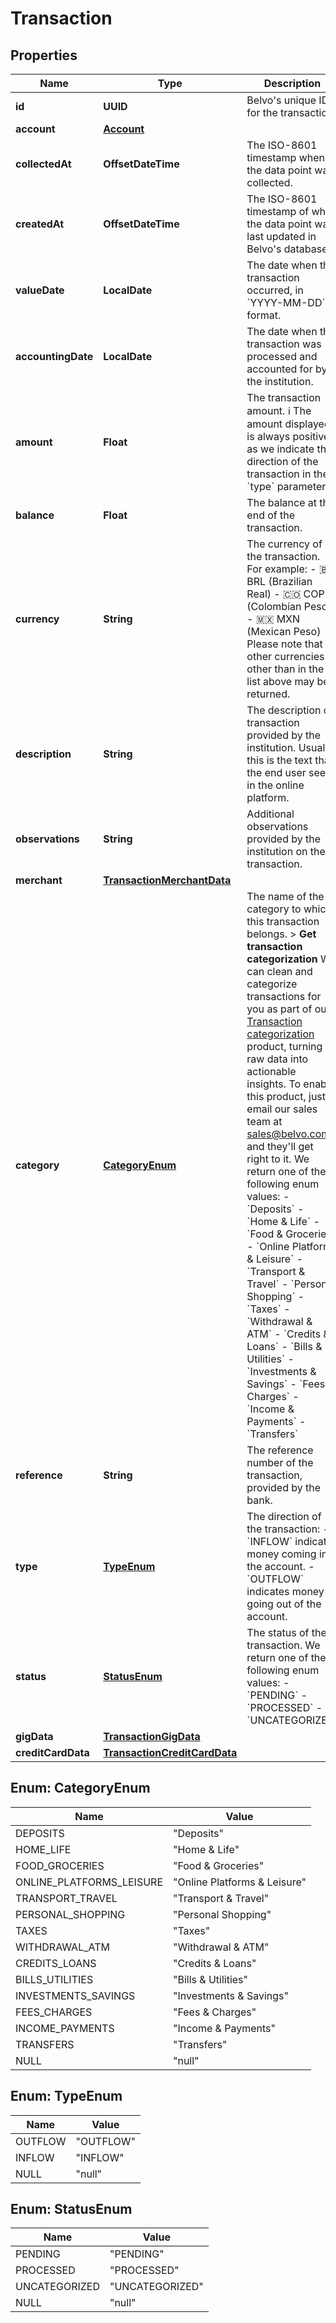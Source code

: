 

# Transaction


## Properties

| Name | Type | Description | Notes |
|------------ | ------------- | ------------- | -------------|
|**id** | **UUID** | Belvo&#39;s unique ID for the transaction. |  [optional] |
|**account** | [**Account**](Account.md) |  |  |
|**collectedAt** | **OffsetDateTime** | The ISO-8601 timestamp when the data point was collected. |  |
|**createdAt** | **OffsetDateTime** | The ISO-8601 timestamp of when the data point was last updated in Belvo&#39;s database. |  [optional] |
|**valueDate** | **LocalDate** | The date when the transaction occurred, in &#x60;YYYY-MM-DD&#x60; format. |  |
|**accountingDate** | **LocalDate** | The date when the transaction was processed and accounted for by the institution. |  |
|**amount** | **Float** | The transaction amount. ℹ️ The amount displayed is always positive as we indicate the direction of the transaction in the &#x60;type&#x60; parameter.  |  |
|**balance** | **Float** | The balance at the end of the transaction. |  |
|**currency** | **String** | The currency of the transaction. For example: - 🇧🇷 BRL (Brazilian Real) - 🇨🇴 COP (Colombian Peso) - 🇲🇽 MXN (Mexican Peso)   Please note that other currencies other than in the list above may be returned. |  |
|**description** | **String** | The description of transaction provided by the institution. Usually this is the text that the end user sees in the online platform. |  |
|**observations** | **String** | Additional observations provided by the institution on the transaction. |  |
|**merchant** | [**TransactionMerchantData**](TransactionMerchantData.md) |  |  [optional] |
|**category** | [**CategoryEnum**](#CategoryEnum) | The name of the category to which this transaction belongs.  &gt; **Get transaction categorization** We can clean and categorize transactions for you as part of our [Transaction categorization](https://developers.belvo.com/docs/banking#transaction-categorization) product, turning raw data into actionable insights. To enable this product, just email our sales team at sales@belvo.com, and they&#39;ll get right to it.  We return one of the following enum values:    - &#x60;Deposits&#x60;   - &#x60;Home &amp; Life&#x60;   - &#x60;Food &amp; Groceries&#x60;   - &#x60;Online Platforms &amp; Leisure&#x60;   - &#x60;Transport &amp; Travel&#x60;   - &#x60;Personal Shopping&#x60;   - &#x60;Taxes&#x60;   - &#x60;Withdrawal &amp; ATM&#x60;   - &#x60;Credits &amp; Loans&#x60;   - &#x60;Bills &amp; Utilities&#x60;   - &#x60;Investments &amp; Savings&#x60;   - &#x60;Fees &amp; Charges&#x60;   - &#x60;Income &amp; Payments&#x60;   - &#x60;Transfers&#x60;  |  [optional] |
|**reference** | **String** | The reference number of the transaction, provided by the bank. |  |
|**type** | [**TypeEnum**](#TypeEnum) | The direction of the transaction: - &#x60;INFLOW&#x60; indicates money coming into the account. - &#x60;OUTFLOW&#x60; indicates money going out of the account.  |  |
|**status** | [**StatusEnum**](#StatusEnum) | The status of the transaction.  We return one of the following enum values:    - &#x60;PENDING&#x60;   - &#x60;PROCESSED&#x60;   - &#x60;UNCATEGORIZED&#x60;  |  |
|**gigData** | [**TransactionGigData**](TransactionGigData.md) |  |  [optional] |
|**creditCardData** | [**TransactionCreditCardData**](TransactionCreditCardData.md) |  |  [optional] |



## Enum: CategoryEnum

| Name | Value |
|---- | -----|
| DEPOSITS | &quot;Deposits&quot; |
| HOME_LIFE | &quot;Home &amp; Life&quot; |
| FOOD_GROCERIES | &quot;Food &amp; Groceries&quot; |
| ONLINE_PLATFORMS_LEISURE | &quot;Online Platforms &amp; Leisure&quot; |
| TRANSPORT_TRAVEL | &quot;Transport &amp; Travel&quot; |
| PERSONAL_SHOPPING | &quot;Personal Shopping&quot; |
| TAXES | &quot;Taxes&quot; |
| WITHDRAWAL_ATM | &quot;Withdrawal &amp; ATM&quot; |
| CREDITS_LOANS | &quot;Credits &amp; Loans&quot; |
| BILLS_UTILITIES | &quot;Bills &amp; Utilities&quot; |
| INVESTMENTS_SAVINGS | &quot;Investments &amp; Savings&quot; |
| FEES_CHARGES | &quot;Fees &amp; Charges&quot; |
| INCOME_PAYMENTS | &quot;Income &amp; Payments&quot; |
| TRANSFERS | &quot;Transfers&quot; |
| NULL | &quot;null&quot; |



## Enum: TypeEnum

| Name | Value |
|---- | -----|
| OUTFLOW | &quot;OUTFLOW&quot; |
| INFLOW | &quot;INFLOW&quot; |
| NULL | &quot;null&quot; |



## Enum: StatusEnum

| Name | Value |
|---- | -----|
| PENDING | &quot;PENDING&quot; |
| PROCESSED | &quot;PROCESSED&quot; |
| UNCATEGORIZED | &quot;UNCATEGORIZED&quot; |
| NULL | &quot;null&quot; |



